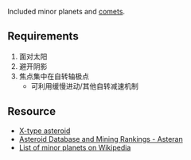 
Included minor planets and [comets](https://en.wikipedia.org/wiki/List_of_numbered_comets).

## Requirements

1. 面对太阳 
2. 避开阴影 
3. 焦点集中在自转轴极点
    * 可利用缓慢进动/其他自转减速机制

## Resource

* [X-type asteroid](https://en.wikipedia.org/wiki/X-type_asteroid)
* [Asteroid Database and Mining Rankings - Asteran](http://www.asterank.com/)
* [List of minor planets on Wikipedia](https://en.wikipedia.org/wiki/List_of_minor_planets)